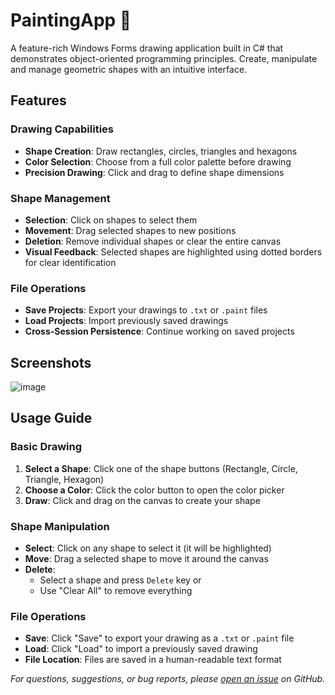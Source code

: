 # PaintingApp 🎨

A feature-rich Windows Forms drawing application built in C# that demonstrates object-oriented programming principles. Create, manipulate and manage geometric shapes with an intuitive interface.

##  Features

### Drawing Capabilities
- **Shape Creation**: Draw rectangles, circles, triangles and hexagons
- **Color Selection**: Choose from a full color palette before drawing
- **Precision Drawing**: Click and drag to define shape dimensions

### Shape Management
- **Selection**: Click on shapes to select them
- **Movement**: Drag selected shapes to new positions
- **Deletion**: Remove individual shapes or clear the entire canvas
- **Visual Feedback**: Selected shapes are highlighted using dotted borders for clear identification

### File Operations
- **Save Projects**: Export your drawings to `.txt` or `.paint`  files
- **Load Projects**: Import previously saved drawings
- **Cross-Session Persistence**: Continue working on saved projects

##  Screenshots
![image](https://github.com/user-attachments/assets/1f7a10b3-ecf4-458f-a1cf-26590e75650b)




##  Usage Guide

### Basic Drawing
1. **Select a Shape**: Click one of the shape buttons (Rectangle, Circle, Triangle, Hexagon)
2. **Choose a Color**: Click the color button to open the color picker
3. **Draw**: Click and drag on the canvas to create your shape

### Shape Manipulation
- **Select**: Click on any shape to select it (it will be highlighted)
- **Move**: Drag a selected shape to move it around the canvas
- **Delete**: 
  - Select a shape and press `Delete` key or
  - Use "Clear All" to remove everything

### File Operations
- **Save**: Click "Save" to export your drawing as a `.txt` or `.paint` file
- **Load**: Click "Load" to import a previously saved drawing
- **File Location**: Files are saved in a human-readable text format






*For questions, suggestions, or bug reports, please [open an issue](../../issues) on GitHub.*
